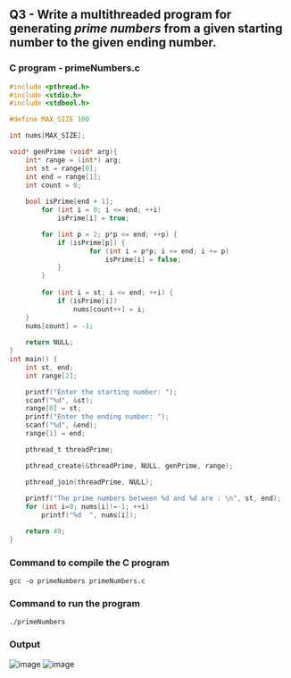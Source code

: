 ## Q3 - Write a multithreaded program for generating _prime numbers_ from a given starting number to the given ending number.

### C program - **primeNumbers.c**

```c
#include <pthread.h>
#include <stdio.h>
#include <stdbool.h>

#define MAX_SIZE 100

int nums[MAX_SIZE];

void* genPrime (void* arg){
	int* range = (int*) arg;
	int st = range[0];
	int end = range[1];
	int count = 0;
	
	bool isPrime[end + 1];
    	for (int i = 0; i <= end; ++i)
    		isPrime[i] = true;

    	for (int p = 2; p*p <= end; ++p) {
        	if (isPrime[p]) {
            		for (int i = p*p; i <= end; i += p)
            			isPrime[i] = false;
    		}
    	}
    	
    	for (int i = st; i <= end; ++i) {
        	if (isPrime[i])	
        		nums[count++] = i;
	}
	nums[count] = -1;
	
	return NULL;
}
int main() {
    int st, end;
    int range[2];

    printf("Enter the starting number: ");
    scanf("%d", &st);
    range[0] = st;
    printf("Enter the ending number: ");
    scanf("%d", &end);
    range[1] = end;

    pthread_t threadPrime;

    pthread_create(&threadPrime, NULL, genPrime, range);

    pthread_join(threadPrime, NULL);
    
    printf("The prime numbers between %d and %d are : \n", st, end);
    for (int i=0; nums[i]!=-1; ++i)
    	printf("%d  ", nums[i]);

    return 49;
}
```

### Command to compile the C program
```
gcc -o primeNumbers primeNumbers.c
```

### Command to run the program
```
./primeNumbers
```

### Output
![image](https://github.com/shrudex/DSE/assets/91502997/5fab2f14-17d6-4321-befa-60a0146df219)
![image](https://github.com/shrudex/DSE/assets/91502997/311f678a-f351-4885-a347-a5bcdf6b62db)


